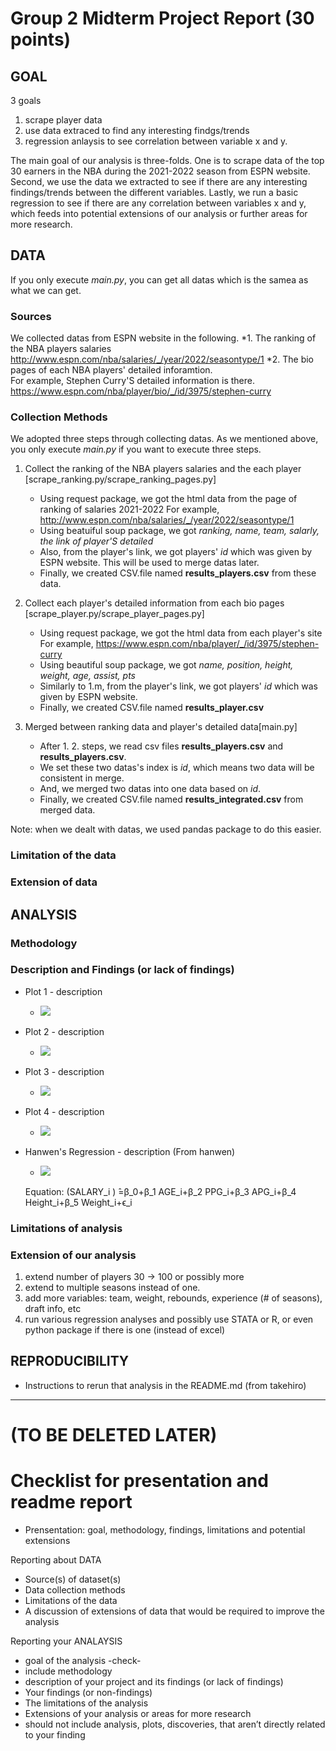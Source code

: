 # Group 2 Midterm Project Report (30 points)

## GOAL

3 goals
1. scrape player data
2. use data extraced to find any interesting findgs/trends
3. regression anlaysis to see correlation between variable x and y.

The main goal of our analysis is three-folds. One is to scrape data of the top 30 earners in the NBA during the 2021-2022 season from ESPN website. Second, we use the data we extracted to see if there are any interesting findings/trends between the different variables. Lastly, we run a basic regression to see if there are any correlation between variables x and y, which feeds into potential extensions of our analysis or further areas for more research.


## DATA

If you only execute *main.py*, you can get all datas which is the samea as what we can get.

### Sources
We collected datas from ESPN website in the following.
*1. The ranking of the NBA players salaries 
	http://www.espn.com/nba/salaries/_/year/2022/seasontype/1
*2. The bio pages of each NBA players' detailed inforamtion.	
	For example, Stephen Curry'S detailed information is there.
	https://www.espn.com/nba/player/bio/_/id/3975/stephen-curry

### Collection Methods
We adopted three steps through collecting datas.
As we mentioned above, you only execute *main.py* if you want to execute three steps.


1. Collect the ranking of the NBA players salaries and the each player [scrape_ranking.py/scrape_ranking_pages.py]
	- Using request package, we got the html data from the page of ranking of salaries 2021-2022
	  For example, http://www.espn.com/nba/salaries/_/year/2022/seasontype/1
	- Using beatuiful soup package, we got *ranking, name, team, salarly, the link of player'S detailed*
	- Also, from the player's link, we got players' *id* which was given by ESPN website. This will be used to merge datas later. 
	- Finally, we created CSV.file named **results_players.csv** from these data.


2. Collect each player's detailed information from each bio pages [scrape_player.py/scrape_player_pages.py]
	- Using request package, we got the html data from each player's site
	  For example, https://www.espn.com/nba/player/_/id/3975/stephen-curry
	- Using beautiful soup package, we got *name, position, height, weight, age, assist, pts*
	- Similarly to 1.m, from the player's link, we got players' *id* which was given by ESPN website. 
	- Finally, we created CSV.file named **results_player.csv**

3. Merged between ranking data and player's detailed data[main.py]
	- After 1. 2. steps, we read csv files **results_players.csv** and **results_players.csv**.
	- We set these two datas's index is *id*, which means two data will be consistent in merge.
	- And, we merged two datas into one data based on *id*.
	- Finally, we created CSV.file named **results_integrated.csv** from merged data.


Note: when we dealt with datas, we used pandas package to do this easier.
### Limitation of the data
### Extension of data

## ANALYSIS

### Methodology

### Description and Findings (or lack of findings)
- Plot 1 - description
	* ![](plots/plot1.png)
- Plot 2 - description
	* ![](plots/plot2.png)
- Plot 3 - description
	* ![](plots/plot3.png)
- Plot 4 - description
	* ![](plots/plot4.png)
- Hanwen's Regression - description (From hanwen)
	* ![](plots/regression1.png)

	Equation:
		(SALARY_i ) ̂=β_0+β_1 AGE_i+β_2 PPG_i+β_3 APG_i+β_4 Height_i+β_5 Weight_i+ϵ_i


### Limitations of analysis

### Extension of our analysis
1. extend number of players 30 -> 100 or possibly more
2. extend to multiple seasons instead of one.
3. add more variables: team, weight, rebounds, experience (# of seasons), draft info, etc
3. run various regression analyses and possibly use STATA or R, or even python package if there is one (instead of excel)


## REPRODUCIBILITY
- Instructions to rerun that analysis in the README.md (from takehiro)



--------------------------------------------------------------------------------------------

# (TO BE DELETED LATER)
# Checklist for presentation and readme report

* Prensentation: goal, methodology, findings, limitations and potential extensions


Reporting about DATA
* Source(s) of dataset(s)
* Data collection methods
* Limitations of the data
* A discussion of extensions of data that would be required to improve the analysis

Reporting your ANALAYSIS
* goal of the analysis -check-
* include methodology
* description of your project and its findings (or lack of findings)
* Your findings (or non-findings)
* The limitations of the analysis
* Extensions of your analysis or areas for more research
* should not include analysis, plots, discoveries, that aren’t directly related to your finding
